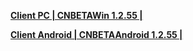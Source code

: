 
**[Client PC | CNBETAWin 1.2.55 |  ](https://bhrpg-prod.oss-accelerate.aliyuncs.com/client/beta/20230810102800_XAstN2dtJfJhKk81/StarRail_1.2.55.zip)**

**[Client Android | CNBETAAndroid 1.2.55 | ](https://bhrpg-prod.oss-accelerate.aliyuncs.com/client/beta/20230810102800_XAstN2dtJfJhKk81/StarRail_1.2.55.apk)**

